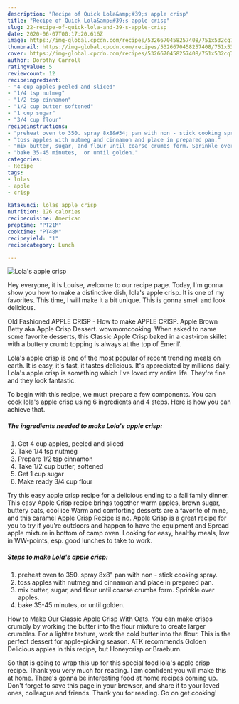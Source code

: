 ```yaml
---
description: "Recipe of Quick Lola&amp;#39;s apple crisp"
title: "Recipe of Quick Lola&amp;#39;s apple crisp"
slug: 22-recipe-of-quick-lola-and-39-s-apple-crisp
date: 2020-06-07T00:17:20.616Z
image: https://img-global.cpcdn.com/recipes/5326670458257408/751x532cq70/lolas-apple-crisp-recipe-main-photo.jpg
thumbnail: https://img-global.cpcdn.com/recipes/5326670458257408/751x532cq70/lolas-apple-crisp-recipe-main-photo.jpg
cover: https://img-global.cpcdn.com/recipes/5326670458257408/751x532cq70/lolas-apple-crisp-recipe-main-photo.jpg
author: Dorothy Carroll
ratingvalue: 5
reviewcount: 12
recipeingredient:
- "4 cup apples peeled and sliced"
- "1/4 tsp nutmeg"
- "1/2 tsp cinnamon"
- "1/2 cup butter softened"
- "1 cup sugar"
- "3/4 cup flour"
recipeinstructions:
- "preheat oven to 350. spray 8x8&#34; pan with non - stick cooking spray."
- "toss apples with nutmeg and cinnamon and place in prepared pan."
- "mix butter, sugar, and flour until coarse crumbs form. Sprinkle over apples."
- "bake 35-45 minutes,  or until golden."
categories:
- Recipe
tags:
- lolas
- apple
- crisp

katakunci: lolas apple crisp 
nutrition: 126 calories
recipecuisine: American
preptime: "PT21M"
cooktime: "PT48M"
recipeyield: "1"
recipecategory: Lunch

---
```



![Lola&#39;s apple crisp](https://img-global.cpcdn.com/recipes/5326670458257408/751x532cq70/lolas-apple-crisp-recipe-main-photo.jpg)

Hey everyone, it is Louise, welcome to our recipe page. Today, I'm gonna show you how to make a distinctive dish, lola&#39;s apple crisp. It is one of my favorites. This time, I will make it a bit unique. This is gonna smell and look delicious.

Old Fashioned APPLE CRISP - How to make APPLE CRISP. Apple Brown Betty aka Apple Crisp Dessert. wowmomcooking. When asked to name some favorite desserts, this Classic Apple Crisp baked in a cast-iron skillet with a buttery crumb topping is always at the top of Emeril&#39;.

Lola&#39;s apple crisp is one of the most popular of recent trending meals on earth. It is easy, it's fast, it tastes delicious. It's appreciated by millions daily. Lola&#39;s apple crisp is something which I've loved my entire life. They're fine and they look fantastic.


To begin with this recipe, we must prepare a few components. You can cook lola&#39;s apple crisp using 6 ingredients and 4 steps. Here is how you can achieve that.

##### The ingredients needed to make Lola&#39;s apple crisp:

1. Get 4 cup apples, peeled and sliced
1. Take 1/4 tsp nutmeg
1. Prepare 1/2 tsp cinnamon
1. Take 1/2 cup butter, softened
1. Get 1 cup sugar
1. Make ready 3/4 cup flour


Try this easy apple crisp recipe for a delicious ending to a fall family dinner. This easy Apple Crisp recipe brings together warm apples, brown sugar, buttery oats, cool ice Warm and comforting desserts are a favorite of mine, and this caramel Apple Crisp Recipe is no. Apple Crisp is a great recipe for you to try if you&#39;re outdoors and happen to have the equipment and Spread apple mixture in bottom of camp oven. Looking for easy, healthy meals, low in WW-points, esp. good lunches to take to work. 

##### Steps to make Lola&#39;s apple crisp:

1. preheat oven to 350. spray 8x8&#34; pan with non - stick cooking spray.
1. toss apples with nutmeg and cinnamon and place in prepared pan.
1. mix butter, sugar, and flour until coarse crumbs form. Sprinkle over apples.
1. bake 35-45 minutes,  or until golden.


How to Make Our Classic Apple Crisp With Oats. You can make crisps crumbly by working the butter into the flour mixture to create larger crumbles. For a lighter texture, work the cold butter into the flour. This is the perfect dessert for apple-picking season. ATK recommends Golden Delicious apples in this recipe, but Honeycrisp or Braeburn. 

So that is going to wrap this up for this special food lola&#39;s apple crisp recipe. Thank you very much for reading. I am confident you will make this at home. There's gonna be interesting food at home recipes coming up. Don't forget to save this page in your browser, and share it to your loved ones, colleague and friends. Thank you for reading. Go on get cooking!
